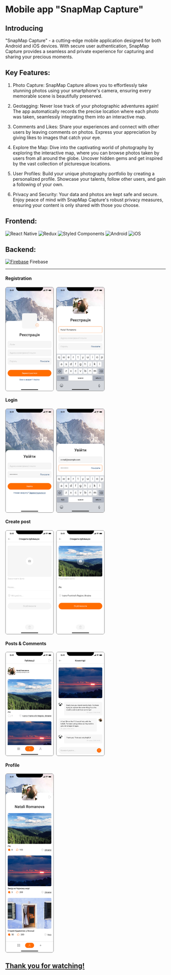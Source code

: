 <h1 id="title">Mobile app "SnapMap Capture"</h1>

## Introducing

"SnapMap Capture" - a cutting-edge mobile application designed for both Android
and iOS devices. With secure user authentication, SnapMap Capture provides a
seamless and private experience for capturing and sharing your precious moments.

## Key Features:

1. Photo Capture: SnapMap Capture allows you to effortlessly take stunning
   photos using your smartphone's camera, ensuring every memorable scene is
   beautifully preserved.

2. Geotagging: Never lose track of your photographic adventures again! The app
   automatically records the precise location where each photo was taken,
   seamlessly integrating them into an interactive map.

3. Comments and Likes: Share your experiences and connect with other users by
   leaving comments on photos. Express your appreciation by giving likes to
   images that catch your eye.

4. Explore the Map: Dive into the captivating world of photography by exploring
   the interactive map, where you can browse photos taken by users from all
   around the globe. Uncover hidden gems and get inspired by the vast collection
   of picturesque locations.

5. User Profiles: Build your unique photography portfolio by creating a
   personalized profile. Showcase your talents, follow other users, and gain a
   following of your own.

6. Privacy and Security: Your data and photos are kept safe and secure. Enjoy
   peace of mind with SnapMap Capture's robust privacy measures, ensuring your
   content is only shared with those you choose.

## Frontend:
![React Native](https://img.shields.io/badge/react_native-%2320232a.svg?style=for-the-badge&logo=react&logoColor=%2361DAFB)
![Redux](https://img.shields.io/badge/redux-%23593d88.svg?style=for-the-badge&logo=redux&logoColor=white)
![Styled Components](https://img.shields.io/badge/styled--components-DB7093?style=for-the-badge&logo=styled-components&logoColor=white)
![Android](https://img.shields.io/badge/Android-3DDC84?style=for-the-badge&logo=android&logoColor=white)
![iOS](https://img.shields.io/badge/iOS-000000?style=for-the-badge&logo=ios&logoColor=white)

## Backend:

<a href="https://firebase.google.com/" target="_blank" rel="noreferrer"><img src="https://raw.githubusercontent.com/danielcranney/readme-generator/main/public/icons/skills/firebase-colored.svg" width="36" height="36" alt="Firebase" /></a>
Firebase

---

#### Registration

<div style="display: flex; gap: 8px; ">
  <img src="./assets/register_1.jpg" alt="#" width="150" height="324" style="border: 1px solid gray; border-radius: 6px">
  <img src="./assets/register_2.jpg" alt="#" width="150" height="324" style="border: 1px solid gray; border-radius: 6px">
</div>

#### Login

<div style="display: flex; gap: 8px; ">
  <img src="./assets/login_1.jpg" alt="#" width="150" height="324" style="border: 1px solid gray; border-radius: 6px">
  <img src="./assets/login_2.jpg" alt="#" width="150" height="324" style="border: 1px solid gray; border-radius: 6px">
</div>

#### Create post

<div style="display: flex; gap: 8px; ">
  <img src="./assets/create_1.jpg" alt="#" width="150" height="324" style="border: 1px solid gray; border-radius: 6px">
  <img src="./assets/create_2.jpg" alt="#" width="150" height="324" style="border: 1px solid gray; border-radius: 6px">
</div>

#### Posts & Comments

<div style="display: flex; gap: 8px; ">
  <img src="./assets/posts.jpg" alt="#" width="150" height="324" style="border: 1px solid gray; border-radius: 6px">
  <img src="./assets/comments.jpg" alt="#" width="150" height="324" style="border: 1px solid gray; border-radius: 6px">
</div>

#### Profile

<div style="display: flex; gap: 8px; ">
  <img src="./assets/profile.jpg" alt="#" width="150"  style="border: 1px solid gray; border-radius: 6px">
</div>

## <a href="#title">Thank you for watching!</a>
